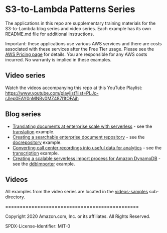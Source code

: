 # S3-to-Lambda Patterns Series

The applications in this repo are supplementary training materials for the S3-to-Lambda blog series and video series. Each example has its own README.md file for additional instructions.

Important: these applications use various AWS services and there are costs associated with these services after the Free Tier usage. Please see the [AWS Pricing page](https://aws.amazon.com/pricing/) for details. You are responsible for any AWS costs incurred. No warranty is implied in these examples.

## Video series

Watch the videos accompanying this repo at this YouTube Playlist:
https://www.youtube.com/playlist?list=PLJo-rJlep0EAY0nMNBv0MZ487l1tOFAjh

## Blog series

- [Translating documents at enterprise scale with serverless](https://aws.amazon.com/blogs/compute/translating-documents-at-enterprise-scale-with-serverless/) - see the [translation](./translation) example.
- [Creating a searchable enterprise document repository](https://aws.amazon.com/blogs/compute/creating-a-searchable-enterprise-document-repository/) - see the [docrepository](./docrepository) example.
- [Converting call center recordings into useful data for analytics](https://aws.amazon.com/blogs/compute/converting-call-center-recordings-into-useful-data-for-analytics/) - see the [transcription](./transcription) example.
- [Creating a scalable serverless import process for Amazon DynamoDB](https://aws.amazon.com/blogs/compute/creating-a-scalable-serverless-import-process-for-amazon-dynamodb/) - see the [ddbImporter](./ddbImporter) example.

## Videos

All examples from the video series are located in the [videos-samples](./videos-samples) sub-directory.

==============================================

Copyright 2020 Amazon.com, Inc. or its affiliates. All Rights Reserved.

SPDX-License-Identifier: MIT-0
